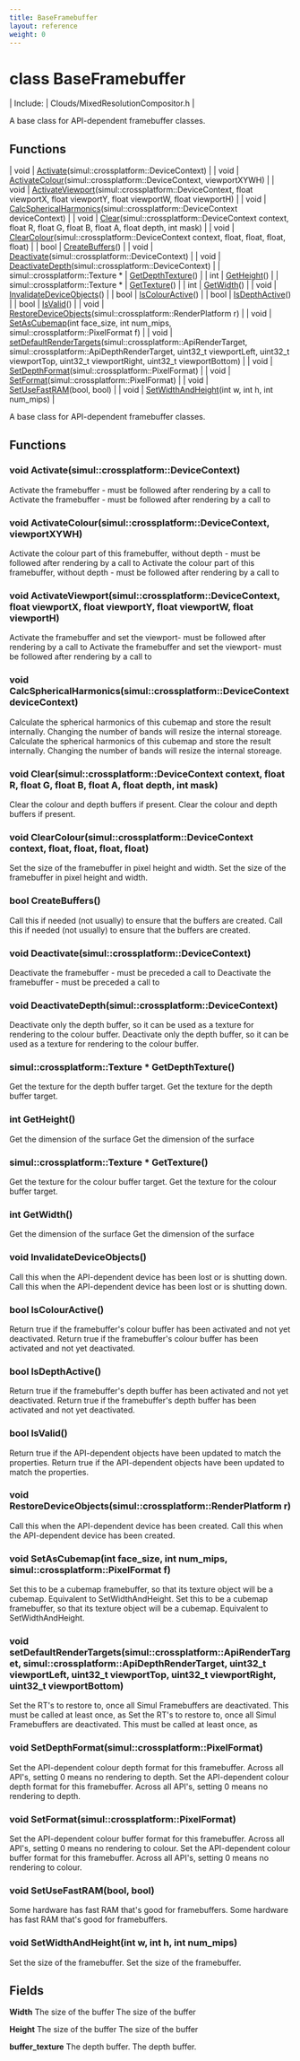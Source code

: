 ```yaml
---
title: BaseFramebuffer
layout: reference
weight: 0
---
```

class BaseFramebuffer
===

| Include: | Clouds/MixedResolutionCompositor.h |

A base class for API-dependent framebuffer classes.


Functions
---

| void | [Activate](#Activate)(simul::crossplatform::DeviceContext) |
| void | [ActivateColour](#ActivateColour)(simul::crossplatform::DeviceContext, viewportXYWH) |
| void | [ActivateViewport](#ActivateViewport)(simul::crossplatform::DeviceContext, float viewportX, float viewportY, float viewportW, float viewportH) |
| void | [CalcSphericalHarmonics](#CalcSphericalHarmonics)(simul::crossplatform::DeviceContext deviceContext) |
| void | [Clear](#Clear)(simul::crossplatform::DeviceContext context, float R, float G, float B, float A, float depth, int mask) |
| void | [ClearColour](#ClearColour)(simul::crossplatform::DeviceContext context, float, float, float, float) |
| bool | [CreateBuffers](#CreateBuffers)() |
| void | [Deactivate](#Deactivate)(simul::crossplatform::DeviceContext) |
| void | [DeactivateDepth](#DeactivateDepth)(simul::crossplatform::DeviceContext) |
| simul::crossplatform::Texture * | [GetDepthTexture](#GetDepthTexture)() |
| int | [GetHeight](#GetHeight)() |
| simul::crossplatform::Texture * | [GetTexture](#GetTexture)() |
| int | [GetWidth](#GetWidth)() |
| void | [InvalidateDeviceObjects](#InvalidateDeviceObjects)() |
| bool | [IsColourActive](#IsColourActive)() |
| bool | [IsDepthActive](#IsDepthActive)() |
| bool | [IsValid](#IsValid)() |
| void | [RestoreDeviceObjects](#RestoreDeviceObjects)(simul::crossplatform::RenderPlatform r) |
| void | [SetAsCubemap](#SetAsCubemap)(int face_size, int num_mips, simul::crossplatform::PixelFormat f) |
| void | [setDefaultRenderTargets](#setDefaultRenderTargets)(simul::crossplatform::ApiRenderTarget, simul::crossplatform::ApiDepthRenderTarget, uint32_t viewportLeft, uint32_t viewportTop, uint32_t viewportRight, uint32_t viewportBottom) |
| void | [SetDepthFormat](#SetDepthFormat)(simul::crossplatform::PixelFormat) |
| void | [SetFormat](#SetFormat)(simul::crossplatform::PixelFormat) |
| void | [SetUseFastRAM](#SetUseFastRAM)(bool, bool) |
| void | [SetWidthAndHeight](#SetWidthAndHeight)(int w, int h, int num_mips) |

A base class for API-dependent framebuffer classes.
  


Functions
---

### <a name="Activate"/>void Activate(simul::crossplatform::DeviceContext)
Activate the framebuffer - must be followed after rendering by a call to 
Activate the framebuffer - must be followed after rendering by a call to 

### <a name="ActivateColour"/>void ActivateColour(simul::crossplatform::DeviceContext, viewportXYWH)
Activate the colour part of this framebuffer, without depth - must be followed after rendering by a call to 
Activate the colour part of this framebuffer, without depth - must be followed after rendering by a call to 

### <a name="ActivateViewport"/>void ActivateViewport(simul::crossplatform::DeviceContext, float viewportX, float viewportY, float viewportW, float viewportH)
Activate the framebuffer and set the viewport- must be followed after rendering by a call to 
Activate the framebuffer and set the viewport- must be followed after rendering by a call to 

### <a name="CalcSphericalHarmonics"/>void CalcSphericalHarmonics(simul::crossplatform::DeviceContext deviceContext)
Calculate the spherical harmonics of this cubemap and store the result internally.
Changing the number of bands will resize the internal storeage.
Calculate the spherical harmonics of this cubemap and store the result internally.
Changing the number of bands will resize the internal storeage.

### <a name="Clear"/>void Clear(simul::crossplatform::DeviceContext context, float R, float G, float B, float A, float depth, int mask)
Clear the colour and depth buffers if present.
Clear the colour and depth buffers if present.

### <a name="ClearColour"/>void ClearColour(simul::crossplatform::DeviceContext context, float, float, float, float)
Set the size of the framebuffer in pixel height and width.
Set the size of the framebuffer in pixel height and width.

### <a name="CreateBuffers"/>bool CreateBuffers()
Call this if needed (not usually) to ensure that the buffers are created.
Call this if needed (not usually) to ensure that the buffers are created.

### <a name="Deactivate"/>void Deactivate(simul::crossplatform::DeviceContext)
Deactivate the framebuffer - must be preceded a call to 
Deactivate the framebuffer - must be preceded a call to 

### <a name="DeactivateDepth"/>void DeactivateDepth(simul::crossplatform::DeviceContext)
Deactivate only the depth buffer, so it can be used as a texture for rendering to the colour buffer.
Deactivate only the depth buffer, so it can be used as a texture for rendering to the colour buffer.

### <a name="GetDepthTexture"/>simul::crossplatform::Texture * GetDepthTexture()
Get the texture for the depth buffer target.
Get the texture for the depth buffer target.

### <a name="GetHeight"/>int GetHeight()
Get the dimension of the surface
Get the dimension of the surface

### <a name="GetTexture"/>simul::crossplatform::Texture * GetTexture()
Get the texture for the colour buffer target.
Get the texture for the colour buffer target.

### <a name="GetWidth"/>int GetWidth()
Get the dimension of the surface
Get the dimension of the surface

### <a name="InvalidateDeviceObjects"/>void InvalidateDeviceObjects()
Call this when the API-dependent device has been lost or is shutting down.
Call this when the API-dependent device has been lost or is shutting down.

### <a name="IsColourActive"/>bool IsColourActive()
Return true if the framebuffer's colour buffer has been activated and not yet deactivated.
Return true if the framebuffer's colour buffer has been activated and not yet deactivated.

### <a name="IsDepthActive"/>bool IsDepthActive()
Return true if the framebuffer's depth buffer has been activated and not yet deactivated.
Return true if the framebuffer's depth buffer has been activated and not yet deactivated.

### <a name="IsValid"/>bool IsValid()
Return true if the API-dependent objects have been updated to match the properties.
Return true if the API-dependent objects have been updated to match the properties.

### <a name="RestoreDeviceObjects"/>void RestoreDeviceObjects(simul::crossplatform::RenderPlatform r)
Call this when the API-dependent device has been created.
Call this when the API-dependent device has been created.

### <a name="SetAsCubemap"/>void SetAsCubemap(int face_size, int num_mips, simul::crossplatform::PixelFormat f)
Set this to be a cubemap framebuffer, so that its texture object will be a cubemap. Equivalent to SetWidthAndHeight.
Set this to be a cubemap framebuffer, so that its texture object will be a cubemap. Equivalent to SetWidthAndHeight.

### <a name="setDefaultRenderTargets"/>void setDefaultRenderTargets(simul::crossplatform::ApiRenderTarget, simul::crossplatform::ApiDepthRenderTarget, uint32_t viewportLeft, uint32_t viewportTop, uint32_t viewportRight, uint32_t viewportBottom)
Set the RT's to restore to, once all Simul Framebuffers are deactivated. This must be called at least once,
as
Set the RT's to restore to, once all Simul Framebuffers are deactivated. This must be called at least once,
as

### <a name="SetDepthFormat"/>void SetDepthFormat(simul::crossplatform::PixelFormat)
Set the API-dependent colour depth format for this framebuffer. Across all API's, setting 0 means no rendering to depth.
Set the API-dependent colour depth format for this framebuffer. Across all API's, setting 0 means no rendering to depth.

### <a name="SetFormat"/>void SetFormat(simul::crossplatform::PixelFormat)
Set the API-dependent colour buffer format for this framebuffer. Across all API's, setting 0 means no rendering to colour.
Set the API-dependent colour buffer format for this framebuffer. Across all API's, setting 0 means no rendering to colour.

### <a name="SetUseFastRAM"/>void SetUseFastRAM(bool, bool)
Some hardware has fast RAM that's good for framebuffers.
Some hardware has fast RAM that's good for framebuffers.

### <a name="SetWidthAndHeight"/>void SetWidthAndHeight(int w, int h, int num_mips)
Set the size of the framebuffer.
Set the size of the framebuffer.

Fields
---

**Width** The size of the buffer The size of the buffer

**Height** The size of the buffer The size of the buffer

**buffer_texture** The depth buffer. The depth buffer.
